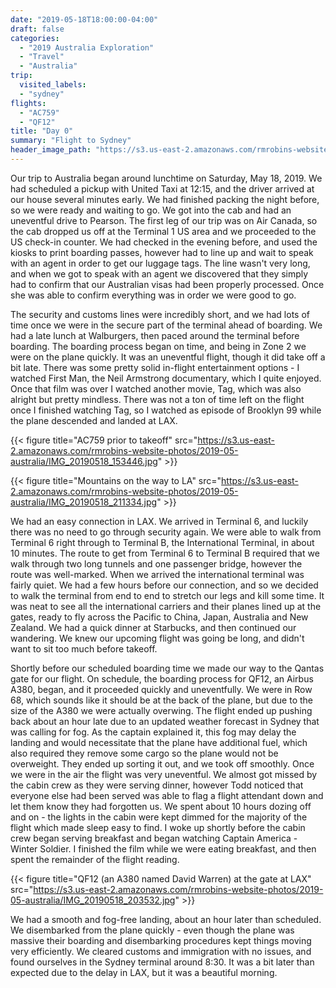 ```yaml
---
date: "2019-05-18T18:00:00-04:00"
draft: false
categories:
  - "2019 Australia Exploration"
  - "Travel"
  - "Australia"
trip:
  visited_labels:
  - "sydney"
flights:
  - "AC759"
  - "QF12"
title: "Day 0"
summary: "Flight to Sydney"
header_image_path: "https://s3.us-east-2.amazonaws.com/rmrobins-website-photos/2019-05-australia/IMG_20190518_211334.jpg"
---
```


Our trip to Australia began around lunchtime on Saturday, May 18, 2019. We had scheduled a pickup with United Taxi at 12:15, and the driver arrived at our house several minutes early. We had finished packing the night before, so we were ready and waiting to go. We got into the cab and had an uneventful drive to Pearson. The first leg of our trip was on Air Canada, so the cab dropped us off at the Terminal 1 US area and we proceeded to the US check-in counter. We had checked in the evening before, and used the kiosks to print boarding passes, however had to line up and wait to speak with an agent in order to get our luggage tags. The line wasn't very long, and when we got to speak with an agent we discovered that they simply had to confirm that our Australian visas had been properly processed. Once she was able to confirm everything was in order we were good to go.

The security and customs lines were incredibly short, and we had lots of time once we were in the secure part of the terminal ahead of boarding. We had a late lunch at Walburgers, then paced around the terminal before boarding. The boarding process began on time, and being in Zone 2 we were on the plane quickly. It was an uneventful flight, though it did take off a bit late. There was some pretty solid in-flight entertainment options - I watched First Man, the Neil Armstrong documentary, which I quite enjoyed. Once that film was over I watched another movie, Tag, which was also alright but pretty mindless. There was not a ton of time left on the flight once I finished watching Tag, so I watched as episode of Brooklyn 99 while the plane descended and landed at LAX.

{{< figure title="AC759 prior to takeoff" src="https://s3.us-east-2.amazonaws.com/rmrobins-website-photos/2019-05-australia/IMG_20190518_153446.jpg" >}}

{{< figure title="Mountains on the way to LA" src="https://s3.us-east-2.amazonaws.com/rmrobins-website-photos/2019-05-australia/IMG_20190518_211334.jpg" >}}

We had an easy connection in LAX. We arrived in Terminal 6, and luckily there was no need to go through security again. We were able to walk from Terminal 6 right through to Terminal B, the International Terminal, in about 10 minutes. The route to get from Terminal 6 to Terminal B required that we walk through two long tunnels and one passenger bridge, however the route was well-marked. When we arrived the international terminal was fairly quiet. We had a few hours before our connection, and so we decided to walk the terminal from end to end to stretch our legs and kill some time. It was neat to see all the international carriers and their planes lined up at the gates, ready to fly across the Pacific to China, Japan, Australia and New Zealand. We had a quick dinner at Starbucks, and then continued our wandering. We knew our upcoming flight was going be long, and didn't want to sit too much before takeoff.

Shortly before our scheduled boarding time we made our way to the Qantas gate for our flight. On schedule, the boarding process for QF12, an Airbus A380, began, and it proceeded quickly and uneventfully. We were in Row 68, which sounds like it should be at the back of the plane, but due to the size of the A380 we were actually overwing. The flight ended up pushing back about an hour late due to an updated weather forecast in Sydney that was calling for fog. As the captain explained it, this fog may delay the landing and would necessitate that the plane have additional fuel, which also required they remove some cargo so the plane would not be overweight. They ended up sorting it out, and we took off smoothly. Once we were in the air the flight was very uneventful. We almost got missed by the cabin crew as they were serving dinner, however Todd noticed that everyone else had been served was able to flag a flight attendant down and let them know they had forgotten us. We spent about 10 hours dozing off and on - the lights in the cabin were kept dimmed for the majority of the flight which made sleep easy to find. I woke up shortly before the cabin crew began serving breakfast and began watching Captain America - Winter Soldier. I finished the film while we were eating breakfast, and then spent the remainder of the flight reading.

{{< figure title="QF12 (an A380 named David Warren) at the gate at LAX" src="https://s3.us-east-2.amazonaws.com/rmrobins-website-photos/2019-05-australia/IMG_20190518_203532.jpg" >}}

We had a smooth and fog-free landing, about an hour later than scheduled. We disembarked from the plane quickly - even though the plane was massive their boarding and disembarking procedures kept things moving very efficiently. We cleared customs and immigration with no issues, and found ourselves in the Sydney terminal around 8:30. It was a bit later than expected due to the delay in LAX, but it was a beautiful morning.
